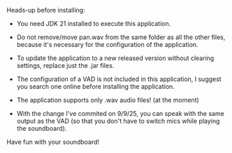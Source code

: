 Heads-up before installing:

-   You need JDK 21 installed to execute this application.

-   Do not remove/move pan.wav from the same folder as all the other files, because it's necessary for the configuration of the     application.

-   To update the application to a new released version without clearing settings, replace just the .jar files.

-   The configuration of a VAD is not included in this application, I suggest you search one online before installing the application.


-   The application supports only .wav audio files! (at the moment)


-   With the change I've commited on 9/9/25, you can speak with the same output as the VAD (so that you don't have to switch mics while playing the soundboard).



Have fun with your soundboard!




